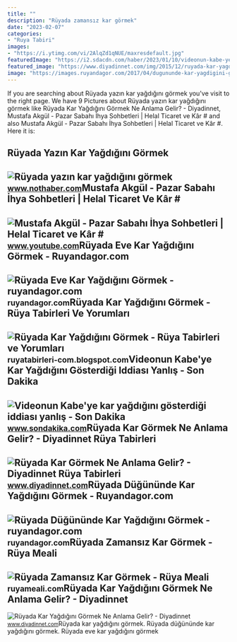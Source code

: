 ```yaml
---
title: ""
description: "Rüyada zamansız kar görmek"
date: "2023-02-07"
categories:
- "Ruya Tabiri"
images:
- "https://i.ytimg.com/vi/2AlqZd1qNUE/maxresdefault.jpg"
featuredImage: "https://i2.sdacdn.com/haber/2023/01/10/videonun-kabe-ye-kar-yagdigini-gosterdigi-iddiasi-15551264_6748_m.jpg"
featured_image: "https://www.diyadinnet.com/img/2015/12/ruyada-kar-yagdigini-gormek.jpg"
image: "https://images.ruyandagor.com/2017/04/dugununde-kar-yagdigini-gormek-0145.jpg"
---
```


If you are searching about Rüyada yazın kar yağdığını görmek you've visit to the right page. We have 9 Pictures about Rüyada yazın kar yağdığını görmek like Rüyada Kar Yağdığını Görmek Ne Anlama Gelir? - Diyadinnet, Mustafa Akgül - Pazar Sabahı İhya Sohbetleri | Helal Ticaret ve Kâr # and also Mustafa Akgül - Pazar Sabahı İhya Sohbetleri | Helal Ticaret ve Kâr #. Here it is:

Rüyada Yazın Kar Yağdığını Görmek
---------------------------------

 ![Rüyada yazın kar yağdığını görmek](https://i.nothaber.com/storage/files/images/2021/09/14/ruyada-yazin-kar-yagdigini-gormek-6140899aca8d3.jpg) <small>www.nothaber.com</small>Mustafa Akgül - Pazar Sabahı İhya Sohbetleri | Helal Ticaret Ve Kâr #
---------------------------------------------------------------------

 ![Mustafa Akgül - Pazar Sabahı İhya Sohbetleri | Helal Ticaret ve Kâr #](https://i.ytimg.com/vi/2AlqZd1qNUE/maxresdefault.jpg) <small>www.youtube.com</small>Rüyada Eve Kar Yağdığını Görmek - Ruyandagor.com
------------------------------------------------

 ![Rüyada Eve Kar Yağdığını Görmek - ruyandagor.com](https://images.ruyandagor.com/2017/04/eve-kar-yagdigini-gormek-2032.jpg) <small>ruyandagor.com</small>Rüyada Kar Yağdığını Görmek - Rüya Tabirleri Ve Yorumları
---------------------------------------------------------

 ![Rüyada Kar Yağdığını Görmek - Rüya Tabirleri ve Yorumları](https://1.bp.blogspot.com/-mCJXduFkYKs/Xif6lo76NJI/AAAAAAAAL4I/_6rLSZx1UrApLzcqN16Fu6oIZzy3BvcVACLcBGAsYHQ/s1600/ruyada-kar-yagdigini-gormek.jpg) <small>ruyatabirleri-com.blogspot.com</small>Videonun Kabe'ye Kar Yağdığını Gösterdiği Iddiası Yanlış - Son Dakika
---------------------------------------------------------------------

 ![Videonun Kabe'ye kar yağdığını gösterdiği iddiası yanlış - Son Dakika](https://i2.sdacdn.com/haber/2023/01/10/videonun-kabe-ye-kar-yagdigini-gosterdigi-iddiasi-15551264_6748_m.jpg) <small>www.sondakika.com</small>Rüyada Kar Görmek Ne Anlama Gelir? - Diyadinnet Rüya Tabirleri
--------------------------------------------------------------

 ![Rüyada Kar Görmek Ne Anlama Gelir? - Diyadinnet Rüya Tabirleri](https://www.diyadinnet.com/img/2015/12/ruyada-kar-yagdigini-gormek.jpg) <small>www.diyadinnet.com</small>Rüyada Düğününde Kar Yağdığını Görmek - Ruyandagor.com
------------------------------------------------------

 ![Rüyada Düğününde Kar Yağdığını Görmek - ruyandagor.com](https://images.ruyandagor.com/2017/04/dugununde-kar-yagdigini-gormek-0145.jpg) <small>ruyandagor.com</small>Rüyada Zamansız Kar Görmek - Rüya Meali
---------------------------------------

 ![Rüyada Zamansız Kar Görmek - Rüya Meali](http://ruyameali.com/wp-content/uploads/2018/06/zamansiz-kar-yagdigini-gormek-1140x641.jpg) <small>ruyameali.com</small>Rüyada Kar Yağdığını Görmek Ne Anlama Gelir? - Diyadinnet
---------------------------------------------------------

 ![Rüyada Kar Yağdığını Görmek Ne Anlama Gelir? - Diyadinnet](https://www.diyadinnet.com/d/ruya/ruyada-kar-yagdigini-gormek-ne-anlama-gelir-833.jpg) <small>www.diyadinnet.com</small>Rüyada kar yağdığını görmek. Rüyada düğününde kar yağdığını görmek. Rüyada eve kar yağdığını görmek
